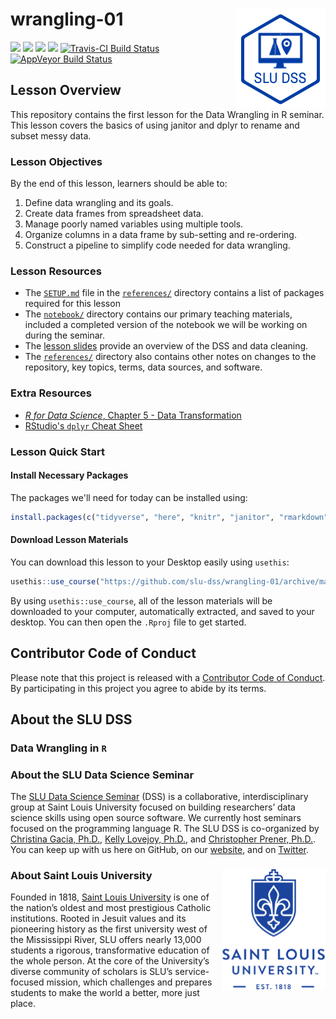 # wrangling-01 <img src="/img/logo.png" align="right" />
[![](https://img.shields.io/badge/seminar-data%20wrangling%20in%20r-brightgreen.svg)](https://github.com/slu-dss/wrangling-01/)
[![](https://img.shields.io/badge/lesson%20status-under%20development-red.svg)](https://github.com/slu-dss/wrangling-01/)
[![](https://img.shields.io/github/release/slu-dss/wrangling-01.svg?label=version)](https://github.com/slu-dss/wrangling-01/releases)
[![](https://img.shields.io/github/last-commit/slu-dss/wrangling-01.svg)](https://github.com/slu-dss/wrangling-01/commits/master)
[![Travis-CI Build Status](https://travis-ci.org/slu-dss/wrangling-01.svg?branch=master)](https://travis-ci.org/slu-dss/wrangling-01)
[![AppVeyor Build Status](https://ci.appveyor.com/api/projects/status/github/slu-dss/wrangling-01?branch=master&svg=true)](https://ci.appveyor.com/project/chris-prener/wrangling-01)

## Lesson Overview
This repository contains the first lesson for the Data Wrangling in R seminar. This lesson covers the basics of using janitor and dplyr to rename and subset messy data.

### Lesson Objectives
By the end of this lesson, learners should be able to:

1. Define data wrangling and its goals.
2. Create data frames from spreadsheet data.
3. Manage poorly named variables using multiple tools.
4. Organize columns in a data frame by sub-setting and re-ordering.
5. Construct a pipeline to simplify code needed for data wrangling.

### Lesson Resources
* The [`SETUP.md`](/references/SETUP.md) file in the [`references/`](/references) directory contains a list of packages required for this lesson
* The [`notebook/`](/notebook) directory contains our primary teaching materials, included a completed version of the notebook we will be working on during the seminar.
* The [lesson slides](https://slu-dss.github.io/wrangling-01/) provide an overview of the DSS and data cleaning.
* The [`references/`](/references) directory also contains other notes on changes to the repository, key topics, terms, data sources, and software.

### Extra Resources
* [*R for Data Science*, Chapter 5 - Data Transformation](https://r4ds.had.co.nz/transform.html)
* [RStudio's `dplyr` Cheat Sheet](https://www.rstudio.com/resources/cheatsheets/#dplyr)

### Lesson Quick Start
#### Install Necessary Packages
The packages we'll need for today can be installed using:

```r
install.packages(c("tidyverse", "here", "knitr", "janitor", "rmarkdown", "usethis"))
```

#### Download Lesson Materials
You can download this lesson to your Desktop easily using `usethis`:

```r
usethis::use_course("https://github.com/slu-dss/wrangling-01/archive/master.zip")
```

By using `usethis::use_course`, all of the lesson materials will be downloaded to your computer, automatically extracted, and saved to your desktop. You can then open the `.Rproj` file to get started.

## Contributor Code of Conduct
Please note that this project is released with a [Contributor Code of Conduct](.github/CODE_OF_CONDUCT.md). By participating in this project you agree to abide by its terms.

## About the SLU DSS
### Data Wrangling in `R`

### About the SLU Data Science Seminar
The [SLU Data Science Seminar](https://slu-dss.githb.io) (DSS) is a collaborative, interdisciplinary group at Saint Louis University focused on building researchers’ data science skills using open source software. We currently host seminars focused on the programming language R. The SLU DSS is co-organized by [Christina Gacia, Ph.D.](mailto:christina.garcia@slu.edu), [Kelly Lovejoy, Ph.D.](mailto:kelly.lovejoy@slu.edu), and [Christopher Prener, Ph.D.](mailto:chris.prener@slu.edu}). You can keep up with us here on GitHub, on our [website](https://slu-dss.githb.io), and on [Twitter](https://twitter.com/SLUDSS).

### About Saint Louis University <img src="/img/sluLogo.png" align="right" />
Founded in 1818, [Saint Louis University](http://www.slu.edu) is one of the nation’s oldest and most prestigious Catholic institutions. Rooted in Jesuit values and its pioneering history as the first university west of the Mississippi River, SLU offers nearly 13,000 students a rigorous, transformative education of the whole person. At the core of the University’s diverse community of scholars is SLU’s service-focused mission, which challenges and prepares students to make the world a better, more just place.
